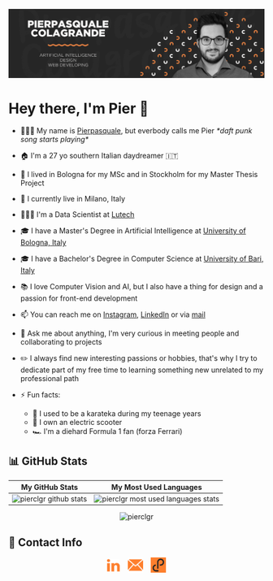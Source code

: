 [![Description banner](https://raw.githubusercontent.com/pierclgr/pierclgr/main/images/banner_dark.png)](https://www.pierpasqualecolagrande.com)

# **Hey there, I'm Pier** 👋

- 🙋🏻‍♂️ My name is [Pierpasquale](https://www.pierpasqualecolagrande.com/#about), but everbody calls me Pier _\*daft punk song starts playing\*_ 

- 🏠 I'm a 27 yo southern Italian daydreamer 🇮🇹

- 👣 I lived in Bologna for my MSc and in Stockholm for my Master Thesis Project

- 📍 I currently live in Milano, Italy

- 👨🏻‍💻 I'm a Data Scientist at [Lutech](https://lutech.group)

- 🎓 I have a Master's Degree in Artificial Intelligence at [University of Bologna, Italy](https://corsi.unibo.it/2cycle/artificial-intelligence/index.html)

- 🎓 I have a Bachelor's Degree in Computer Science at [University of Bari, Italy](https://www.uniba.it/it/ricerca/dipartimenti/informatica/didattica/corsi-di-laurea/informatica-270/laurea-triennale-in-informatica-d.m.-270-1)

<!-- - 🔭 I’m currently working on [Super Resolution](https://github.com/pierclgr/SuperResolution) -->

<!-- - 🌱 I'm currently learning **Image Processing and Computer Vision** -->

- 📚  I love Computer Vision and AI, but I also have a thing for design and a passion for front-end development

- 📫 You can reach me on [Instagram](https://www.instagram.com/pierclgr), [LinkedIn](https://www.linkedin.com/in/pierclgr/) or via [mail](mailto:pierpasquale.colagrande@gmail.com)

- 💬 Ask me about anything, I'm very curious in meeting people and collaborating to projects

- ✏️ I always find new interesting passions or hobbies, that's why I try to dedicate part of my free time to learning something new unrelated to my professional path

- ⚡ Fun facts:
  - 🥋 I used to be a karateka during my teenage years
  - 🛴 I own an electric scooter
  - 🏎 I'm a diehard Formula 1 fan (forza Ferrari)
  

## 📊 **GitHub Stats**

<div align="center">

| My GitHub Stats | My Most Used Languages |
|------------|------------|
|<img src="https://github-readme-stats.vercel.app/api?username=pierclgr&show_icons=true&count_private=true&title_color=ef8543&text_color=fefcfb&bg_color=262626&hide_border=1&locale=en&icon_color=ef8543" alt="pierclgr github stats"/>|<img src="https://github-readme-stats.vercel.app/api/top-langs/?username=pierclgr&&title_color=ef8543&text_color=fefcfb&bg_color=262626&hide_border=1&locale=en&icon_color=ef8543&layout=compact&hide=jupyter%20notebook" alt="pierclgr most used languages stats">|
  
</div>


<p align="center">
<img src="https://komarev.com/ghpvc/?username=pierclgr&label=Profile+views&color=ef8543&style=flat" alt="pierclgr" />
</p>

## 💬 **Contact Info**
<p align="center">
<a href="https://www.linkedin.com/in/pierclgr/" target="blank"><img align="center" src="https://raw.githubusercontent.com/pierclgr/Personal-Website/master/old/icons/social-icons/linkedin-logo-orange.svg" alt="pierclgr" height="25px" width="25px"/></a>
&nbsp;&nbsp;
<a href="mailto:pierpasquale.colagrande@gmail.com" target="blank"><img align="center" src="https://raw.githubusercontent.com/pierclgr/Personal-Website/master/old/icons/social-icons/mail-orange.svg" alt="pierclgr" height="30px" width="30px"/></a>
&nbsp;&nbsp;
<a href="https://www.pierpasqualecolagrande.com" target="blank"><img align="center" src="https://raw.githubusercontent.com/pierclgr/Personal-Website/master/old/icons/logo-orange.svg" alt="pierclgr" height="30px" width="30px"/></a>
</p>

<!--
**pierclgr/pierclgr** is a ✨ _special_ ✨ repository because its `README.md` (this file) appears on your GitHub profile.

Here are some ideas to get you started:

- 🔭 I’m currently working on ...
- 🌱 I’m currently learning ...
- 👯 I’m looking to collaborate on ...
- 🤔 I’m looking for help with ...
- 💬 Ask me about ...
- 📫 How to reach me: ...
- 😄 Pronouns: ...
- ⚡ Fun fact: ...
-->
